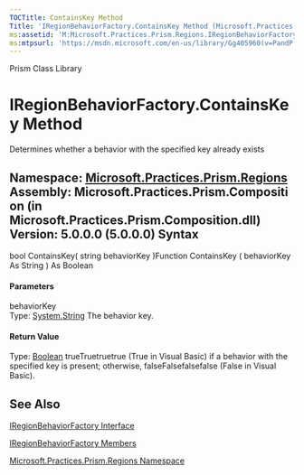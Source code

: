 ```yaml
---
TOCTitle: ContainsKey Method
Title: 'IRegionBehaviorFactory.ContainsKey Method (Microsoft.Practices.Prism.Regions)'
ms:assetid: 'M:Microsoft.Practices.Prism.Regions.IRegionBehaviorFactory.ContainsKey(System.String)'
ms:mtpsurl: 'https://msdn.microsoft.com/en-us/library/Gg405960(v=PandP.50)'
---
```


Prism Class Library

IRegionBehaviorFactory.ContainsKey Method
=============================================

Determines whether a behavior with the specified key already exists

**Namespace:** [Microsoft.Practices.Prism.Regions](https://msdn.microsoft.com/n:microsoft.practices.prism.regions)
**Assembly:** Microsoft.Practices.Prism.Composition (in Microsoft.Practices.Prism.Composition.dll) Version: 5.0.0.0 (5.0.0.0)
Syntax
------

<span id="syntaxToggle"></span>bool ContainsKey( string behaviorKey )Function ContainsKey ( behaviorKey As String ) As Boolean
#### Parameters

behaviorKey  
Type: [System.String](http://msdn2.microsoft.com/en-us/library/s1wwdcbf)
The behavior key.

#### Return Value

Type: [Boolean](http://msdn2.microsoft.com/en-us/library/a28wyd50)
trueTruetruetrue (True in Visual Basic) if a behavior with the specified key is present; otherwise, falseFalsefalsefalse (False in Visual Basic).

See Also
--------


[IRegionBehaviorFactory Interface](https://msdn.microsoft.com/t:microsoft.practices.prism.regions.iregionbehaviorfactory)

[IRegionBehaviorFactory Members](https://msdn.microsoft.com/allmembers.t:microsoft.practices.prism.regions.iregionbehaviorfactory)

[Microsoft.Practices.Prism.Regions Namespace](https://msdn.microsoft.com/n:microsoft.practices.prism.regions)
